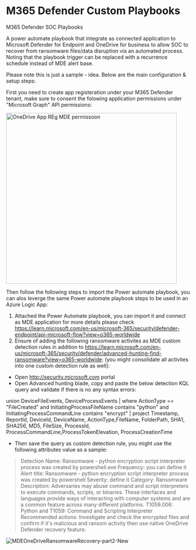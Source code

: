 # M365 Defender Custom Playbooks
M365 Defender SOC Playbooks


A power automate playbook that integrate as connected application to Microsoft Defender for Endpoint and OneDrive for business to allow SOC to recover from ransomware files/data disruption via an automated process. Noting that the playbook trigger can be replaced with a recurrence schedule instead of MDE alert base.

Please note this is just a sample - idea. Below are the main configuration & setup steps:

First you need to create app registeration under your M365 Defender tenant, make sure to consent the folowing application permissions under "Microsoft Graph" API permissions:

<img width="466" alt="OneDrive App REg MDE permissoon" src="https://user-images.githubusercontent.com/39443323/213397388-df950740-d706-47d8-a739-3b94e74dec8d.png">

Then follow the following steps to import the Power automate playbook, you can alos leverge the same Power automate playbook steps to be used in an Azure Logic App:

1. Attached the Power Automate playbook, you can import it and connect as MDE application for more details please check https://learn.microsoft.com/en-us/microsoft-365/security/defender-endpoint/api-microsoft-flow?view=o365-worldwide
2. Ensure of adding the following ransomware activites as MDE custom detection rules in addition to https://learn.microsoft.com/en-us/microsoft-365/security/defender/advanced-hunting-find-ransomware?view=o365-worldwide: (you might consolidate all activites into one custom detection rule as well):
- Open http://security.microsoft.com portal
- Open Advanced hunting blade, copy and paste the below detection KQL query and validate if there is no any syntax errors:

union DeviceFileEvents, DeviceProcessEvents
| where ActionType == "FileCreated" and InitiatingProcessFileName contains "python" and InitiatingProcessCommandLine contains "encrypt"
| project Timestamp, ReportId, DeviceId, DeviceName, ActionType,FileName, FolderPath, SHA1, SHA256, MD5, FileSize, ProcessId, ProcessCommandLine,ProcessTokenElevation, ProcessCreationTime

- Then save the query as custom detection rule, you might use the following attributes value as a sample:

> Detection Name: Ransomware - python encryption script interpreter process was created by powershell.exe
> Frequency: you can define it
> Alert title: Ransomware - python encryption script interpreter process was created by powershell
> Severity: define it
> Category: Ransomware
> Description: Adversaries may abuse command and script interpreters to execute commands, scripts, or binaries. These interfaces and languages provide ways of interacting with computer systems and are a common feature across many different platforms.
T1059.006: Python and T1059: Command and Scripting Interpreter
> Recommended actions: Investigate and check the encrypted files and confirm if it's malicious and ransom activity then use native OneDrive Defender recovery feature.

![MDEOneDriveRansomwareRecovery-part2-New](https://user-images.githubusercontent.com/39443323/213176839-8b35b676-ab10-44db-ae78-31aeaf6a2082.gif)
